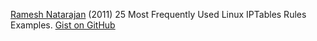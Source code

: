 
[Ramesh Natarajan](https://www.thegeekstuff.com/2011/06/iptables-rules-examples/)
(2011) 25 Most Frequently Used Linux IPTables Rules Examples.
[Gist on GitHub](https://gist.github.com/virtualstaticvoid/1024546)
